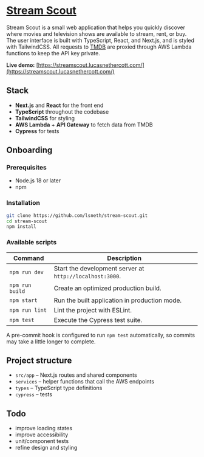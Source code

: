 # [Stream Scout](https://streamscout.lucasnethercott.com/)

Stream Scout is a small web application that helps you quickly discover where movies
and television shows are available to stream, rent, or buy. The user interface is
built with TypeScript, React, and Next.js, and is styled with TailwindCSS. All requests
to [TMDB](https://developer.themoviedb.org/reference/intro/getting-started) are
proxied through AWS Lambda functions to keep the API key private.

**Live demo:** [https://streamscout.lucasnethercott.com/](https://streamscout.lucasnethercott.com/)

## Stack

- **Next.js** and **React** for the front end
- **TypeScript** throughout the codebase
- **TailwindCSS** for styling
- **AWS Lambda** + **API Gateway** to fetch data from TMDB
- **Cypress** for tests

## Onboarding

### Prerequisites

- Node.js 18 or later
- npm

### Installation

```bash
git clone https://github.com/lsneth/stream-scout.git
cd stream-scout
npm install
```

### Available scripts

| Command | Description |
| ------- | ----------- |
| `npm run dev` | Start the development server at `http://localhost:3000`. |
| `npm run build` | Create an optimized production build. |
| `npm start` | Run the built application in production mode. |
| `npm run lint` | Lint the project with ESLint. |
| `npm test` | Execute the Cypress test suite. |

A pre-commit hook is configured to run `npm test` automatically, so commits may
take a little longer to complete.

## Project structure

- `src/app` – Next.js routes and shared components
- `services` – helper functions that call the AWS endpoints
- `types` – TypeScript type definitions
- `cypress` – tests

## Todo

- improve loading states
- improve accessibility
- unit/component tests
- refine design and styling
